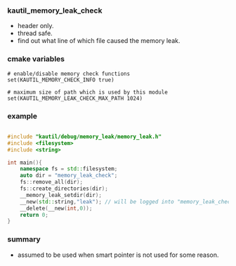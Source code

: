 ### kautil_memory_leak_check
* header only.
* thread safe.
* find out what line of which file caused the memory leak.

### cmake variables
``````
# enable/disable memory check functions
set(KAUTIL_MEMORY_CHECK_INFO true)

# maximum size of path which is used by this module
set(KAUTIL_MEMORY_LEAK_CHECK_MAX_PATH 1024)

``````

### example 
```c++

#include "kautil/debug/memory_leak/memory_leak.h"
#include <filesystem>
#include <string>

int main(){
    namespace fs = std::filesystem;
    auto dir = "memory_leak_check";
    fs::remove_all(dir);
    fs::create_directories(dir);
    __memory_leak_setdir(dir);
    __new(std::string,"leak"); // will be logged into "memory_leak_check".  
    __delete(__new(int,0)); 
    return 0;
}

```


### summary
* assumed to be used when smart pointer is not used for some reason.
